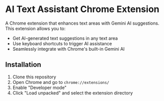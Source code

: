 # AI Text Assistant Chrome Extension

A Chrome extension that enhances text areas with Gemini AI suggestions. This extension allows you to:
- Get AI-generated text suggestions in any text area
- Use keyboard shortcuts to trigger AI assistance
- Seamlessly integrate with Chrome's built-in Gemini AI

## Installation
1. Clone this repository
2. Open Chrome and go to `chrome://extensions/`
3. Enable "Developer mode"
4. Click "Load unpacked" and select the extension directory
